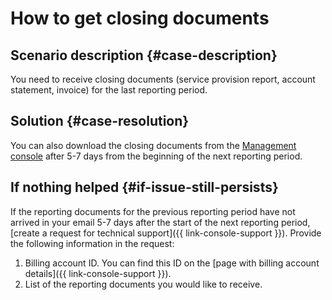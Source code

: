 # How to get closing documents



## Scenario description {#case-description}

You need to receive closing documents (service provision report, account statement, invoice) for the last reporting period.

## Solution {#case-resolution}





You can also download the closing documents from the [Management console](../../../billing/operations/download-reporting-docs.md) after 5-7 days from the beginning of the next reporting period.

## If nothing helped {#if-issue-still-persists}

If the reporting documents for the previous reporting period have not arrived in your email 5-7 days after the start of the next reporting period, [create a request for technical support]({{ link-console-support }}).
Provide the following information in the request:

1. Billing account ID.
You can find this ID on the [page with billing account details]({{ link-console-support }}).
2. List of the reporting documents you would like to receive.
